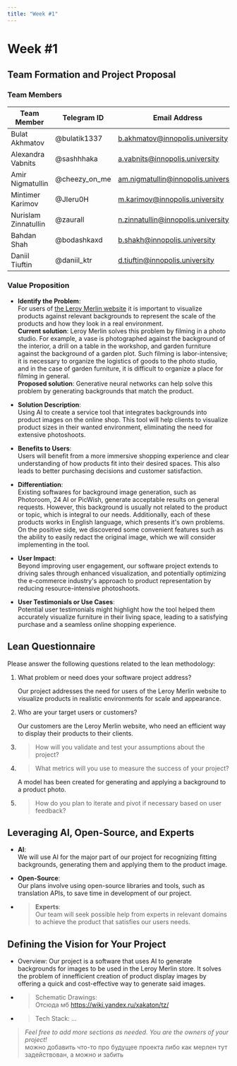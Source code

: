 ```yaml
---
title: "Week #1"
---
```


# Week #1

## **Team Formation and Project Proposal**

### **Team Members**

| Team Member          | Telegram ID   | Email Address                      |
| -------------------- | ------------- | ---------------------------------- |
| Bulat Akhmatov       | @bulatik1337  | b.akhmatov@innopolis.university    |
| Alexandra Vabnits    | @sashhhaka    | a.vabnits@innopolis.university     |
| Amir Nigmatullin     | @cheezy_on_me | am.nigmatullin@innopolis.university |
| Mintimer Karimov     | @JIeru0H      | m.karimov@innopolis.university     |
| Nurislam Zinnatullin | @zaurall      | n.zinnatullin@innopolis.university |
| Bahdan Shah          | @bodashkaxd   | b.shakh@innopolis.university       |
| Daniil Tiuftin       | @daniil_ktr   | d.tiuftin@innopolis.university     |

### **Value Proposition**

- **Identify the Problem**:  
   For users of [the Leroy Merlin website](https://leroymerlin.ru/) it is important to visualize products against relevant backgrounds to represent the scale of the products and how they look in a real environment.  
   **Current solution**: Leroy Merlin solves this problem by filming in a photo studio. For example, a vase is photographed against the background of the interior, a drill on a table in the workshop, and garden furniture against the background of a garden plot. Such filming is labor-intensive; it is necessary to organize the logistics of goods to the photo studio, and in the case of garden furniture, it is difficult to organize a place for filming in general.  
   **Proposed solution**: Generative neural networks can help solve this problem by generating backgrounds that match the product.

- **Solution Description**:  
   Using AI to create a service tool that integrates backgrounds into product images on the online shop. This tool will help clients to visualize product sizes in their wanted environment, eliminating the need for extensive photoshoots.

- **Benefits to Users**:   
   Users will benefit from a more immersive shopping experience and clear understanding of how products fit into their desired spaces. This also leads to better purchasing decisions and customer satisfaction.

- **Differentiation**:  
   Existing softwares for background image generation, such as Photoroom, 24 AI or PicWish, generate acceptable results on general requests. However, this background is usually not related to the product or topic, which is integral to our needs. Additionally, each of these products works in English language, which presents it's own problems. On the positive side, we discovered some convenient features such as the ability to easily redact the original image, which we will consider implementing in the tool.

- **User Impact**:  
   Beyond improving user engagement, our software project extends to driving sales through enhanced visualization, and potentially optimizing the e-commerce industry's approach to product representation by reducing resource-intensive photoshoots.

- **User Testimonials or Use Cases**:  
   Potential user testimonials might highlight how the tool helped them accurately visualize furniture in their living space, leading to a satisfying purchase and a seamless online shopping experience.

## **Lean Questionnaire**

Please answer the following questions related to the lean methodology:

1. What problem or need does your software project address?  
   
   Our project addresses the need for users of the Leroy Merlin website to visualize products in realistic environments for scale and appearance.

2. Who are your target users or customers?

   Our customers are the Leroy Merlin website, who need an efficient way to display their products to their clients.

3. > How will you validate and test your assumptions about the project?

   

4. > What metrics will you use to measure the success of your project?

   A model has been created for generating and applying a background to a product photo.

5. > How do you plan to iterate and pivot if necessary based on user feedback?

   

## **Leveraging AI, Open-Source, and Experts**

- **AI**:  
   We will use AI for the major part of our project for recognizing fitting backgrounds, generating them and applying them to the product image.

- **Open-Source**:  
  Our plans involve using open-source libraries and tools, such as translation APIs, to save time in development of our project.

- > **Experts**:  
   Our team will seek possible help from experts in relevant domains to achieve the product that satisfies our users needs.


## **Defining the Vision for Your Project**

- Overview: Our project is a software that uses AI to generate backgrounds for images to be used in the Leroy Merlin store. It solves the problem of innefficient creation of product display images by offering a quick and cost-effective way to generate said images.

- > Schematic Drawings:  
  Отсюда мб https://wiki.yandex.ru/xakaton/tz/

- > Tech Stack: ...

>*Feel free to add more sections as needed. You are the owners of your project!*  
> можно добавить что-то про будущее проекта либо как мерлен тут задействован, а можно и забить